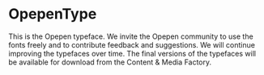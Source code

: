# OpepenType
This is the Opepen typeface. We invite the Opepen community to use the fonts freely and to contribute feedback and suggestions. We will continue improving the typefaces over time. The final versions of the typefaces will be available for download from the Content & Media Factory.
